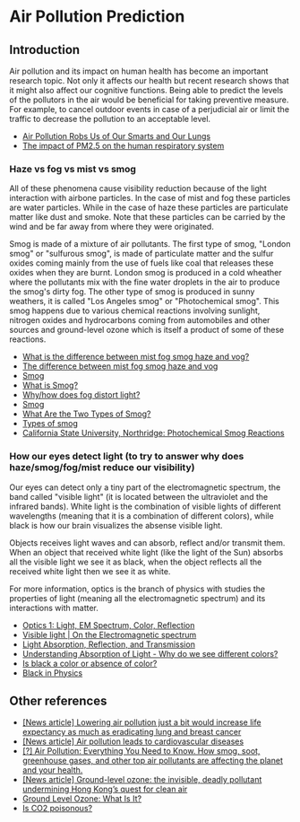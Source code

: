 # Air Pollution Prediction

## Introduction
Air pollution and its impact on human health has become an important research topic. Not only it affects our health but recent research shows that it might also affect our cognitive functions. Being able to predict the levels of the pollutors in the air would be beneficial for taking preventive measure. For example, to cancel outdoor events in case of a perjudicial air or limit the traffic to decrease the pollution to an acceptable level.

- [Air Pollution Robs Us of Our Smarts and Our Lungs](https://www.nationalgeographic.com/environment/2018/09/news-air-quality-brain-cognitive-function/)
- [The impact of PM2.5 on the human respiratory system](https://www.ncbi.nlm.nih.gov/pmc/articles/PMC4740125/)

### Haze vs fog vs mist vs smog

All of these phenomena cause visibility reduction because of the light interaction with airbone particles. In the case of mist and fog these particles are water particles. While in the case of haze these particles are particulate matter like dust and smoke. Note that these particles can be carried by the wind and be far away from where they were originated.

Smog is made of a mixture of air pollutants. The first type of smog, "London smog" or "sulfurous smog", is made of particulate matter and the sulfur oxides coming mainly from the use of fuels like coal that releases these oxides when they are burnt. London smog is produced in a cold wheather where the pollutants mix with the fine water droplets in the air to produce the smog's dirty fog. The other type of smog is produced in sunny weathers, it is called "Los Angeles smog" or "Photochemical smog". This smog happens due to various chemical reactions involving sunlight, nitrogen oxides and hydrocarbons coming from automobiles and other sources and ground-level ozone which is itself a product of some of these reactions.

- [What is the difference between mist fog smog haze and vog?](https://www.quora.com/What-is-the-difference-between-mist-fog-smog-haze-and-vog)
- [The difference between mist fog smog haze and vog](https://knowledgenuts.com/2014/11/08/the-difference-between-mist-fog-smog-haze-and-vog/)
- [Smog](https://www.nationalgeographic.org/encyclopedia/smog/)
- [What is Smog?](https://www.conserve-energy-future.com/SmogPollution.php)
- [Why/how does fog distort light?](https://www.reddit.com/r/askscience/comments/1thewh/whyhow_does_fog_distort_light/)
- [Smog](https://www.britannica.com/science/smog#ref16459)
- [What Are the Two Types of Smog?](https://www.reference.com/science/two-types-smog-1eb0f58e241e2d67)
- [Types of smog](https://sciencing.com/types-smog-7010.html)
- [California State University, Northridge: Photochemical Smog Reactions](http://www.csun.edu/~vchsc006/356b/reactions.html)

### How our eyes detect light (to try to answer why does haze/smog/fog/mist reduce our visibility)

Our eyes can detect only a tiny part of the electromagnetic spectrum, the band called "visible light" (it is located between the ultraviolet and the infrared bands). White light is the combination of visible lights of different wavelengths (meaning that it is a combination of different colors), while black is how our brain visualizes the absense visible light.

Objects receives light waves and can absorb, reflect and/or transmit them. When an object that received white light (like the light of the Sun) absorbs all the visible light we see it as black, when the object reflects all the received white light then we see it as white.

For more information, optics is the branch of physics with studies the properties of light (meaning all the electromagnetic spectrum) and its interactions with matter.

- [Optics 1: Light, EM Spectrum, Color, Reflection](https://www.youtube.com/watch?v=er7Zww0hQDM)
- [Visible light | On the Electromagnetic spectrum](https://www.youtube.com/watch?v=DOnXkEDQ6e8)
- [Light Absorption, Reflection, and Transmission](https://www.youtube.com/watch?v=DOsro2kGjGc)
- [Understanding Absorption of Light - Why do we see different colors?](https://www.youtube.com/watch?v=VwNKPgo3oxA)
- [Is black a color or absence of color?](https://physics.stackexchange.com/questions/92535/is-black-a-color-or-absence-of-color)
- [Black in Physics](https://en.wikipedia.org/wiki/Black#Physics)

## Other references

- [[News article] Lowering air pollution just a bit would increase life expectancy as much as eradicating lung and breast cancer](https://qz.com/1367133/lowering-air-pollution-just-a-bit-would-increase-life-expectancy-as-much-as-eradicating-lung-and-breast-cancer/)
- [[News article] Air pollution leads to cardiovascular diseases](https://www.sciencedaily.com/releases/2018/08/180822122829.htm)
- [[?] Air Pollution: Everything You Need to Know. How smog, soot, greenhouse gases, and other top air pollutants are affecting the planet and your health.](https://www.nrdc.org/stories/air-pollution-everything-you-need-know)
- [[News article] Ground-level ozone: the invisible, deadly pollutant undermining Hong Kong’s quest for clean air](https://www.scmp.com/news/hong-kong/health-environment/article/2160507/ground-level-ozone-invisible-deadly-pollutant)
- [Ground Level Ozone: What Is It?](https://www.youtube.com/watch?v=THYoUULn_2U)
- [Is CO2 poisonous?](https://www.thoughtco.com/carbon-dioxide-poisonous-607545)